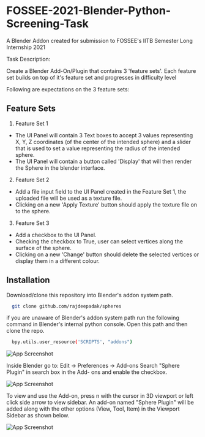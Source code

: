 
# FOSSEE-2021-Blender-Python-Screening-Task

A Blender Addon created for submission to FOSSEE's IITB Semester Long Internship 2021

Task Description:

Create a Blender Add-On/Plugin that contains 3 'feature sets'. 
Each feature set builds on top of it's feature set and progresses 
in difficulty level

Following are expectations on the 3 feature sets:



## Feature Sets

1. Feature Set 1
-	The UI Panel will contain 3 Text boxes to accept 3 values 
    representing X, Y, Z coordinates (of the center of the intended 
    sphere) and a slider that is used to set a value representing 
    the radius of the intended sphere.
-   The UI Panel will contain a button called 'Display' that 
    will then render the Sphere in the blender interface.

2. Feature Set 2
-   Add a file input field to the UI Panel created in the 
    Feature Set 1, the uploaded file will be used as a texture file.
-   Clicking on a new 'Apply Texture' button should apply the 
    texture file on to the sphere.

3. Feature Set 3
-   Add a checkbox to the UI Panel.
-   Checking the checkbox to True, user can select vertices along
    the surface of the sphere.
-   Clicking on a new 'Change' button should delete the selected 
    vertices or display them in a different colour.
## Installation

Download/clone this repository into Blender's addon system path.

```bash
  git clone github.com/rajdeepadak/spheres
```

if you are unaware of Blender's addon system path run the following command
in Blender's internal python console. Open this path and then clone the repo.

```bash
  bpy.utils.user_resource('SCRIPTS', "addons")
```
![App Screenshot](https://via.placeholder.com/468x300?text=App+Screenshot+Here)

Inside Blender go to:
Edit -> Preferences -> Add-ons 
Search "Sphere Plugin" in search box in the Add- ons and enable the checkbox.

![App Screenshot](https://via.placeholder.com/468x300?text=App+Screenshot+Here)

To view and use the Add-on, press n with the cursor in 3D viewport or left click side arrow to view sidebar. An add-on named "Sphere Plugin" will be added along with the other options (View, Tool, Item) in the Viewport Sidebar as shown below.

![App Screenshot](https://via.placeholder.com/468x300?text=App+Screenshot+Here)

